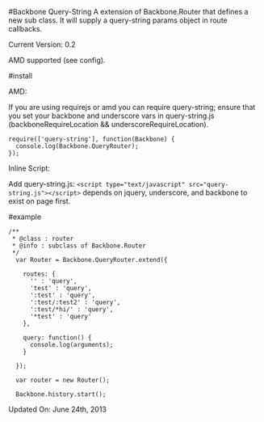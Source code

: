 #Backbone Query-String
A extension of Backbone.Router that defines a new sub class. It will supply a query-string params object in route callbacks.

Current Version: 0.2

AMD supported (see config).

#install

AMD:

If you are using requirejs or amd you can require query-string; ensure that you set your backbone and underscore vars in query-string.js (backboneRequireLocation && underscoreRequireLocation).

```
require(['query-string'], function(Backbone) {
  console.log(Backbone.QueryRouter);
});
```

Inline Script:

Add query-string.js:
`<script type="text/javascript" src="query-string.js"></script>`
depends on jquery, underscore, and backbone to exist on page first.

#example
```
/**
 * @class : router
 * @info : subclass of Backbone.Router
 */
  var Router = Backbone.QueryRouter.extend({

    routes: {
      '' : 'query',
      'test' : 'query',
      ':test' : 'query',
      ':test/:test2' : 'query',
      ':test/*hi/' : 'query',
      '*test' : 'query'
    },

    query: function() {
      console.log(arguments);
    }

  });

  var router = new Router();

  Backbone.history.start();
```

Updated On: June 24th, 2013
